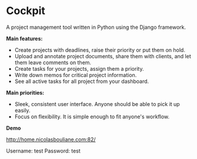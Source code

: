 Cockpit
=======

A project management tool written in Python using the Django framework.

**Main features:**

* Create projects with deadlines, raise their priority or put them on hold.
* Upload and annotate project documents, share them with clients, and let them leave comments on them.
* Create tasks for your projects, assign them a priority.
* Write down memos for critical project information.
* See all active tasks for all project from your dashboard.

**Main priorities:**

* Sleek, consistent user interface. Anyone should be able to pick it up easily.
* Focus on flexibility. It is simple enough to fit anyone's workflow.

**Demo**

http://home.nicolasbouliane.com:82/

Username: test
Password: test